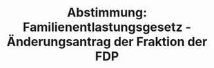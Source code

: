 ---
abstimmung:
  abstimmung: 2
  bundestagssitzung: 138
  legislaturperiode: 19
categories:
- Todo
data:
- title: Abstimmungsergebnis 20191220_2-data.pdf
  url: /res/2021-btw/abstimmungsergebnisse/20191220_2-data.pdf
- title: Abstimmungsergebnis 20191220_2_xls-data.xlsx
  url: /res/2021-btw/abstimmungsergebnisse/20191220_2_xls-data.xlsx
- title: Abstimmungsergebnis 20191220_2_xls-data.csv
  url: /res/2021-btw/abstimmungsergebnisse/csv/20191220_2_xls-data.csv
ergebnis:
  afd:
    enthaltung: 0
    gesamt: 90
    ja: 1
    nein: 77
    nichtabgegeben: 12
    ungueltig: 0
  bü90/gr:
    enthaltung: 58
    gesamt: 67
    ja: 0
    nein: 0
    nichtabgegeben: 9
    ungueltig: 0
  cdu/csu:
    enthaltung: 0
    gesamt: 246
    ja: 0
    nein: 223
    nichtabgegeben: 23
    ungueltig: 0
  die linke.:
    enthaltung: 0
    gesamt: 69
    ja: 53
    nein: 0
    nichtabgegeben: 16
    ungueltig: 0
  fdp:
    enthaltung: 0
    gesamt: 80
    ja: 0
    nein: 68
    nichtabgegeben: 12
    ungueltig: 0
  file: 20191220_2_xls-data.xlsx
  fraktionslos:
    enthaltung: 1
    gesamt: 5
    ja: 0
    nein: 1
    nichtabgegeben: 3
    ungueltig: 0
  spd:
    enthaltung: 0
    gesamt: 152
    ja: 0
    nein: 116
    nichtabgegeben: 36
    ungueltig: 0
layout: abstimmung
links:
- title: Link zu bundestag.de
  url: https://www.bundestag.de/parlament/plenum/abstimmung/abstimmung?id=552
preview: 'Deutscher Bundestag


  138. Sitzung des Deutschen Bundestages

  am Freitag, 20. Dezember 2019


  Endgültiges Ergebnis der Namentlichen Abstimmung Nr. 2


  Antrag der Abgeordneten Tobias Pflüger, Andrej Hunko, Heike Hänsel, weiterer

  Abgeordneter und der Fraktion DIE LINKE.

  Keine Anschaffung, sondern Ächtung bewaffneter Drohnen

  Drs. 19/16041'
tags:
- Todo
title: 'Abstimmung: Familienentlastungsgesetz - Änderungsantrag der Fraktion der FDP'
---